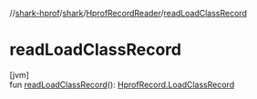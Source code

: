 //[shark-hprof](../../../index.md)/[shark](../index.md)/[HprofRecordReader](index.md)/[readLoadClassRecord](read-load-class-record.md)

# readLoadClassRecord

[jvm]\
fun [readLoadClassRecord](read-load-class-record.md)(): [HprofRecord.LoadClassRecord](../-hprof-record/-load-class-record/index.md)

